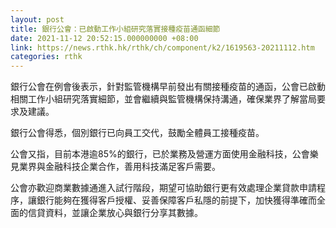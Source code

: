 ```yaml
---
layout: post
title: 銀行公會：已啟動工作小組研究落實接種疫苗通函細節
date: 2021-11-12 20:52:15.000000000 +08:00
link: https://news.rthk.hk/rthk/ch/component/k2/1619563-20211112.htm
categories: rthk
---
```


銀行公會在例會後表示，針對監管機構早前發出有關接種疫苗的通函，公會已啟動相關工作小組研究落實細節，並會繼續與監管機構保持溝通，確保業界了解當局要求及建議。

銀行公會得悉，個別銀行已向員工交代，鼓勵全體員工接種疫苗。

公會又指，目前本港逾85%的銀行，已於業務及營運方面使用金融科技，公會樂見業界與金融科技企業合作，善用科技滿足客戶需要。

公會亦歡迎商業數據通進入試行階段，期望可協助銀行更有效處理企業貸款申請程序，讓銀行能夠在獲得客戶授權、妥善保障客戶私隱的前提下，加快獲得準確而全面的信貸資料，並讓企業放心與銀行分享其數據。
